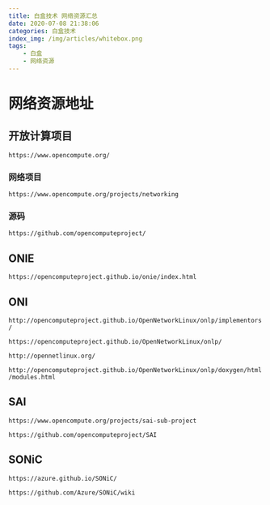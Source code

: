 ```yaml
---
title: 白盒技术 网络资源汇总
date: 2020-07-08 21:38:06
categories: 白盒技术
index_img: /img/articles/whitebox.png
tags:
	- 白盒
	- 网络资源
---
```


# 网络资源地址

## 开放计算项目

 `https://www.opencompute.org/`



### 网络项目

`https://www.opencompute.org/projects/networking`



### 源码

`https://github.com/opencomputeproject/`



## ONIE

`https://opencomputeproject.github.io/onie/index.html`



## ONI

`http://opencomputeproject.github.io/OpenNetworkLinux/onlp/implementors/`

`https://opencomputeproject.github.io/OpenNetworkLinux/onlp/`

`http://opennetlinux.org/`

`http://opencomputeproject.github.io/OpenNetworkLinux/onlp/doxygen/html/modules.html`



## SAI

`https://www.opencompute.org/projects/sai-sub-project`

`https://github.com/opencomputeproject/SAI`



## SONiC

`https://azure.github.io/SONiC/`

`https://github.com/Azure/SONiC/wiki`